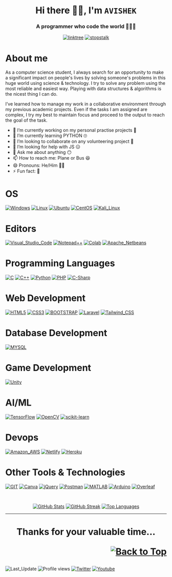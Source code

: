 <div id="Top"></div>

<h1 align="center">Hi there 👋🏼, I'm <code>AVISHEK</code></h1>
<h3 align="center">A programmer who code the world 👨🏼‍💻</h3>
<p align="center">
<!--   <a href="https://komarev.com/ghpvc" target="_blank"><img src="https://komarev.com/ghpvc/?username=avishekchy45&style=for-the-badge" alt="github" title='Profile Views'></a> -->
  <a href='https://linktr.ee/avishekchy45' target="_blank"><img src='https://img.shields.io/badge/Connect with Me-yellow?logo=linktree&style=for-the-badge' alt='linktree' title='All Social Links'></a>
  <!-- [![Linktree](https://img.shields.io/badge/Connect_with_Me-yellow?style=for-the-badge)](https://linktr.ee/avishekchy45) -->
  <a href='https://www.stopstalk.com/user/profile/avishekchy45' target="_blank"><img src='https://img.shields.io/badge/StopStalk-green?logo=stopstalk&style=for-the-badge' alt='stopstalk' title='All CP Links'></a>
</p>

<!--
**avishekchy45/avishekchy45** is a ✨ _special_ ✨ repository because its `README.md` (this file) appears on your GitHub profile.
Here are some ideas to get you started:
-->

# About me

As a computer science student, I always search for an opportunity to make a significant impact on people's lives by solving someone's problems in this huge world using science & technology. I try to solve any problem using the most reliable and easiest way. Playing with data structures & algorithms is the nicest thing I can do.

I’ve learned how to manage my work in a collaborative environment through my previous academic projects. Even if the tasks I am assigned are complex, I try my best to maintain focus and proceed to the output to reach the goal of the task.

- 🔭 I’m currently working on my personal practise projects 🤪
- 🌱 I’m currently learning PYTHON 🙄
- 👯 I’m looking to collaborate on any volunteering project 🙂
- 🤔 I’m looking for help with JS 😑
- 💬 Ask me about anything 😶
- 📫 How to reach me: Plane or Bus 😆
- 😄 Pronouns: He/Him 👦🏼
- ⚡ Fun fact: 🥴

# OS

[![Windows](https://img.shields.io/badge/Windows-0078D6?style=for-the-badge&logo=windows&logoColor=white)](https://www.microsoft.com/)
[![Linux](https://img.shields.io/badge/Linux-FCC624?style=for-the-badge&logo=linux&logoColor=black)](https://www.linux.org/)
[![Ubuntu](https://img.shields.io/badge/Ubuntu-E95420?style=for-the-badge&logo=ubuntu&logoColor=white)](https://ubuntu.com/)
[![CentOS](https://img.shields.io/badge/Cent%20OS-262577?style=for-the-badge&logo=CentOS&logoColor=white)](https://www.centos.org/)
[![Kali_Linux](https://img.shields.io/badge/Kali_Linux-557C94?style=for-the-badge&logo=kali-linux&logoColor=white)](https://www.kali.org/)

# Editors

[![Visual_Studio_Code](https://img.shields.io/badge/Visual_Studio_Code-0078D4?style=for-the-badge&logo=visual%20studio%20code&logoColor=white)]()
[![Notepad++](https://img.shields.io/badge/Notepad++-90E59A.svg?style=for-the-badge&logo=notepad%2B%2B&logoColor=black)]()
[![Colab](https://img.shields.io/badge/Colab-F9AB00?style=for-the-badge&logo=googlecolab&color=525252)]()
[![Apache_Netbeans](https://img.shields.io/badge/apache%20netbeans-1B6AC6?style=for-the-badge&logo=apache%20netbeans%20IDE)]()

# Programming Languages

[![C](https://img.shields.io/badge/C-00599C?style=for-the-badge&logo=c&logoColor=white)]()
[![C++](https://img.shields.io/badge/C%2B%2B-00599C?style=for-the-badge&logo=c%2B%2B&logoColor=white)]()
[![Python](https://img.shields.io/badge/Python-3776AB?style=for-the-badge&logo=python&logoColor=white)]()
[![PHP](https://img.shields.io/badge/PHP-777BB4?style=for-the-badge&logo=php&logoColor=white)](https://www.php.net/)
[![C-Sharp](https://img.shields.io/badge/C%23-239120?style=for-the-badge&logo=c-sharp&logoColor=white)](Link)
<!-- [![Java](https://img.shields.io/badge/Java-ED8B00?style=for-the-badge&logo=java&logoColor=white)]() -->
<!-- [![JavaScript](https://img.shields.io/badge/JavaScript-F7DF1E?style=for-the-badge&logo=javascript&logoColor=black)]() -->

# Web Development

[![HTML5](https://img.shields.io/badge/HTML5-E34F26?style=for-the-badge&logo=html5&logoColor=white)](https://www.w3.org/html)
[![CSS3](https://img.shields.io/badge/CSS3-1572B6?style=for-the-badge&logo=css3&logoColor=white)](https://www.w3.org/Style/CSS/)
[![BOOTSTRAP](https://img.shields.io/badge/Bootstrap-563D7C?style=for-the-badge&logo=bootstrap&logoColor=white)](https://getbootstrap.com/)
[![Laravel](https://img.shields.io/badge/laravel-%23FF2D20.svg?style=for-the-badge&logo=laravel&logoColor=white)](https://laravel.com/)
[![Tailwind_CSS](https://img.shields.io/badge/Tailwind_CSS-38B2AC?style=for-the-badge&logo=tailwind-css&logoColor=white)]()
<!-- [![Django](https://img.shields.io/badge/Django-092E20?style=for-the-badge&logo=django&logoColor=white)]() -->

# Database Development

[![MYSQL](https://img.shields.io/badge/MySQL-005C84?style=for-the-badge&logo=mysql&logoColor=white)](https://www.mysql.com/)

# Game Development

[![Unity](https://img.shields.io/badge/Unity-100000?style=for-the-badge&logo=unity&logoColor=white)]()

<!-- # Mobile App Development -->


# AI/ML

[![TensorFlow](https://img.shields.io/badge/TensorFlow-FF6F00?style=for-the-badge&logo=tensorflow&logoColor=white)]()
[![OpenCV](https://img.shields.io/badge/OpenCV-4A66FF?style=for-the-badge&logo=opencv&logoColor=white)](https://opencv.org/)
[![scikit-learn](https://img.shields.io/badge/scikit_learn-B6D3D1?style=for-the-badge&logo=scikitlearn&logoColor=white)](https://scikit-learn.org/)

# Devops

[![Amazon_AWS](https://img.shields.io/badge/Amazon_AWS-232F3E?style=for-the-badge&logo=amazon-aws&logoColor=white)]()
[![Netlify](https://img.shields.io/badge/Netlify-00C7B7?style=for-the-badge&logo=netlify&logoColor=white)]()
[![Heroku](https://img.shields.io/badge/Heroku-430098?style=for-the-badge&logo=heroku&logoColor=white)]()

# Other Tools & Technologies

[![GIT](https://img.shields.io/badge/Git-F05032?style=for-the-badge&logo=git&logoColor=white)](https://git-scm.com/)
[![Canva](https://img.shields.io/badge/Canva-%2300C4CC.svg?&style=for-the-badge&logo=Canva&logoColor=white)]()
[![jQuery](https://img.shields.io/badge/jQuery-0769AD?style=for-the-badge&logo=jquery&logoColor=white)](https://jquery.com/)
[![Postman](https://img.shields.io/badge/Postman-00FFFF?style=for-the-badge&logo=postman)](https://www.postman.com/)
[![MATLAB](https://img.shields.io/badge/MATLAB-2F74A8?style=for-the-badge&logo=matlab&logoColor=white)](https://www.mathworks.com/)
[![Arduino](https://img.shields.io/badge/Arduino-00979D?style=for-the-badge&logo=Arduino&logoColor=white)](https://www.arduino.cc/)
[![Overleaf](https://img.shields.io/badge/Overleaf-47A141?style=for-the-badge&logo=Overleaf&logoColor=white)](https://www.overleaf.com/)
<!-- [![Material_UI](https://img.shields.io/badge/Material_UI-0081CB?style=for-the-badge&logo=mui&logoColor=white)]() -->
<!-- [![Name]()]() -->
<br>

<p align="center">
  <a href='https://github-readme-stats.vercel.app'><img src='https://github-readme-stats.vercel.app/api?username=avishekchy45&show_icons=true&theme=blue-green' alt='GitHub Stats' title='GitHub Stats'></a>
  <a href='https://git.io/streak-stats'><img src='https://github-readme-streak-stats.herokuapp.com?user=avishekchy45&theme=blue-green&mode=weekly' alt='GitHub Streak' title='GitHub Streak'></a>
  <a href='https://github-readme-stats.vercel.app'><img src='https://github-readme-stats.vercel.app/api/top-langs/?username=avishekchy45&theme=blue-green&layout=compact' alt='Top Languages' title='Top Languages'></a>
<!--   <a href="https://stardev.io/developers/avishekchy45"><img src="https://stardev.io/developers/avishekchy45/badge/languages/country.svg" alt="Check out avishekchy45&apos;s profile on stardev.io" title='Stardev badge'/></a> -->
</p>
<hr>

<h1 align="center">
  Thanks for your valuable time...
  <p align="right">
  <a href='#Top'><img src='https://img.shields.io/badge/Back to Top-orange?style=flat' alt='Back to Top' title='Back to Top'></a>
  </p>
</h1>

<!-- ![Last_Update](https://img.shields.io/badge/Last_Update-12_December_2022-success) -->
![Last_Update](https://img.shields.io/github/last-commit/avishekchy45/avishekchy45?logo=github&label=Profile%20last%20update)
![Profile views](https://gpvc.arturio.dev/avishekchy45)
[![Twitter](https://img.shields.io/twitter/follow/avishekchy45?logo=twitter&style=social)](https://twitter.com/avishekchy45)
[![Youtube](https://img.shields.io/youtube/channel/views/UCiRj8ZpmU8PBiFbh2qClBnw?logo=youtube&style=social&label=Subscribe%20@avishekchowdhury)](https://youtube.com/@avishekchowdhury)

<div id="Bottom"></div>
